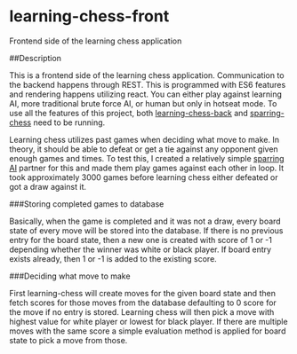 # learning-chess-front
Frontend side of the learning chess application

##Description

This is a frontend side of the learning chess application. Communication to the backend happens through REST.
This is programmed with ES6 features and rendering happens utilizing react. You can either play against learning AI,
more traditional brute force AI, or human but only in hotseat mode. To use all the features of this project, both
[learning-chess-back](https://github.com/Humakt83/learning-chess-back) and [sparring-chess](https://github.com/Humakt83/sparring-chess)
need to be running.

Learning chess utilizes past games when deciding what move to make. In theory, it should be able to defeat or get a tie against any
opponent given enough games and times. To test this, I created a relatively simple 
[sparring AI](https://github.com/Humakt83/sparring-chess) partner for this and made them play games against each other in loop. 
It took approximately 3000 games before learning chess either defeated or got a draw against it.

###Storing completed games to database

Basically, when the game is completed and it was not a draw, every board state of every move will be stored into the database. 
If there is no previous entry for the board state, then a new one is created with score of 1 or -1 depending whether the winner
was white or black player. If board entry exists already, then 1 or -1 is added to the existing score.

###Deciding what move to make

First learning-chess will create moves for the given board state and then fetch scores for those moves from the database defaulting
to 0 score for the move if no entry is stored. Learning chess will then pick a move with highest value for white player or lowest
for black player. If there are multiple moves with the same score a simple evaluation method is applied for board state to pick a 
move from those.
